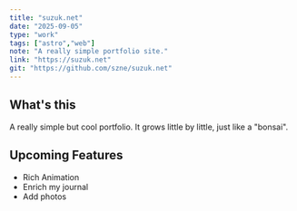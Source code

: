 ```yaml
---
title: "suzuk.net"
date: "2025-09-05"
type: "work"
tags: ["astro","web"]
note: "A really simple portfolio site."
link: "https://suzuk.net"
git: "https://github.com/szne/suzuk.net"
---
```


## What's this

A really simple but cool portfolio. It grows little by little, just like a "bonsai".

## Upcoming Features

- Rich Animation
- Enrich my journal
- Add photos
